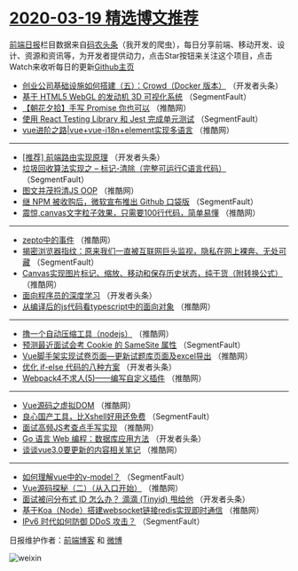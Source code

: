 # [2020-03-19 精选博文推荐](https://toutiao.qdkfweb.cn/date/2020/03/19)

[前端日报](https://qdkfweb.cn/c/news)栏目数据来自[码农头条](https://toutiao.qdkfweb.cn/)（我开发的爬虫），每日分享前端、移动开发、设计、资源和资讯等，为开发者提供动力，点击Star按钮来关注这个项目，点击Watch来收听每日的更新[Github主页](https://github.com/kujian/frontendDaily)
* [创业公司基础设施如何搭建（五）：Crowd（Docker 版本）](https://toutiao.qdkfweb.cn/139783.html) （开发者头条）
* [基于 HTML5 WebGL 的发动机 3D 可视化系统](https://toutiao.qdkfweb.cn/139759.html) （SegmentFault）
* [【朝花夕拾】手写 Promise 你也可以](https://toutiao.qdkfweb.cn/139794.html) （推酷网）
* [使用 React Testing Library 和 Jest 完成单元测试](https://toutiao.qdkfweb.cn/139770.html) （SegmentFault）
* [vue进阶之路|vue+vue-i18n+element实现多语言](https://toutiao.qdkfweb.cn/139805.html) （推酷网）

***
* [[推荐] 前端路由实现原理](https://toutiao.qdkfweb.cn/139784.html) （开发者头条）
* [垃圾回收算法实现之 &#8211; 标记-清除（完整可运行C语言代码）](https://toutiao.qdkfweb.cn/139760.html) （SegmentFault）
* [图文并茂捋清JS OOP](https://toutiao.qdkfweb.cn/139795.html) （推酷网）
* [继 NPM 被收购后，微软宣布推出 Github 口袋版](https://toutiao.qdkfweb.cn/139771.html) （SegmentFault）
* [震惊,canvas文字粒子效果，只需要100行代码，简单易懂](https://toutiao.qdkfweb.cn/139806.html) （推酷网）

***
* [zepto中的事件](https://toutiao.qdkfweb.cn/139785.html) （推酷网）
* [揭密浏览器指纹：原来我们一直被互联网巨头监视，隐私在网上裸奔、无处可藏](https://toutiao.qdkfweb.cn/139761.html) （SegmentFault）
* [Canvas实现图片标记、缩放、移动和保存历史状态，纯干货（附转换公式）](https://toutiao.qdkfweb.cn/139796.html) （推酷网）
* [面向程序员的深度学习](https://toutiao.qdkfweb.cn/139775.html) （开发者头条）
* [从编译后的js代码看typescript中的面向对象](https://toutiao.qdkfweb.cn/139807.html) （推酷网）

***
* [撸一个自动压缩工具（nodejs）](https://toutiao.qdkfweb.cn/139786.html) （推酷网）
* [预测最近面试会考 Cookie 的 SameSite 属性](https://toutiao.qdkfweb.cn/139762.html) （SegmentFault）
* [Vue脚手架实现试卷页面&#8212;更新试题库页面及excel导出](https://toutiao.qdkfweb.cn/139797.html) （推酷网）
* [优化 if-else 代码的八种方案](https://toutiao.qdkfweb.cn/139776.html) （开发者头条）
* [Webpack4不求人(5)——编写自定义插件](https://toutiao.qdkfweb.cn/139808.html) （推酷网）

***
* [Vue源码之虚拟DOM](https://toutiao.qdkfweb.cn/139787.html) （推酷网）
* [良心国产工具，比Xshell好用还免费](https://toutiao.qdkfweb.cn/139763.html) （SegmentFault）
* [面试高频JS考查点手写实现](https://toutiao.qdkfweb.cn/139798.html) （推酷网）
* [Go 语言 Web 编程：数据库应用方法](https://toutiao.qdkfweb.cn/139777.html) （开发者头条）
* [谈谈vue3.0要更新的内容相关笔记](https://toutiao.qdkfweb.cn/139788.html) （推酷网）

***
* [如何理解vue中的v-model？](https://toutiao.qdkfweb.cn/139764.html) （SegmentFault）
* [Vue源码探秘（二）（从入口开始）](https://toutiao.qdkfweb.cn/139799.html) （推酷网）
* [面试被问分布式 ID 怎么办？ 滴滴 (Tinyid) 甩给他](https://toutiao.qdkfweb.cn/139778.html) （开发者头条）
* [基于Koa（Node）搭建websocket链接redis实现即时通信](https://toutiao.qdkfweb.cn/139789.html) （推酷网）
* [IPv6 时代如何防御 DDoS 攻击？](https://toutiao.qdkfweb.cn/139765.html) （SegmentFault）

日报维护作者：[前端博客](https://qdkfweb.cn/) 和 [微博](https://qdkfweb.cn/go/weibo)

![weixin](https://user-images.githubusercontent.com/3055447/38468989-651132ac-3b80-11e8-8e6b-15122322a9d7.png)
